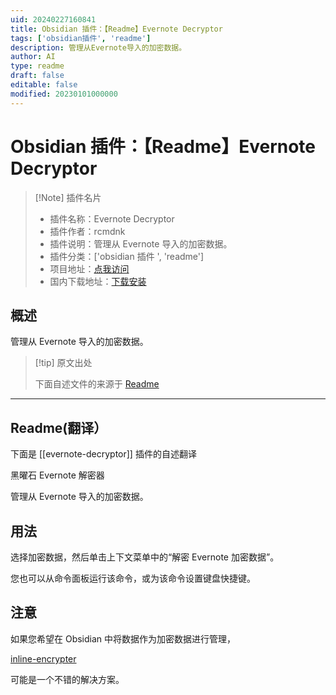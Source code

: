 ```yaml
---
uid: 20240227160841
title: Obsidian 插件：【Readme】Evernote Decryptor
tags: ['obsidian插件', 'readme']
description: 管理从Evernote导入的加密数据。
author: AI
type: readme
draft: false
editable: false
modified: 20230101000000
---
```


# Obsidian 插件：【Readme】Evernote Decryptor

> [!Note] 插件名片
> - 插件名称：Evernote Decryptor
> - 插件作者：rcmdnk
> - 插件说明：管理从 Evernote 导入的加密数据。
> - 插件分类：['obsidian 插件 ', 'readme']
> - 项目地址：[点我访问](https://github.com/rcmdnk/obsidian-evernote-decryptor)
> - 国内下载地址：[下载安装](https://pkmer.cn/products/plugin/pluginMarket/?evernote-decryptor)

## 概述

管理从 Evernote 导入的加密数据。

> [!tip] 原文出处
>
>下面自述文件的来源于 [Readme](https://ghproxy.net/https://raw.githubusercontent.com/rcmdnk/obsidian-evernote-decryptor/master/README.md)

---

## Readme(翻译）

下面是 [[evernote-decryptor]] 插件的自述翻译

黑曜石 Evernote 解密器

管理从 Evernote 导入的加密数据。

## 用法

选择加密数据，然后单击上下文菜单中的“解密 Evernote 加密数据”。

您也可以从命令面板运行该命令，或为该命令设置键盘快捷键。

## 注意

如果您希望在 Obsidian 中将数据作为加密数据进行管理，

[inline-encrypter](https://github.com/solargate/obsidian-inline-encrypter)

可能是一个不错的解决方案。
